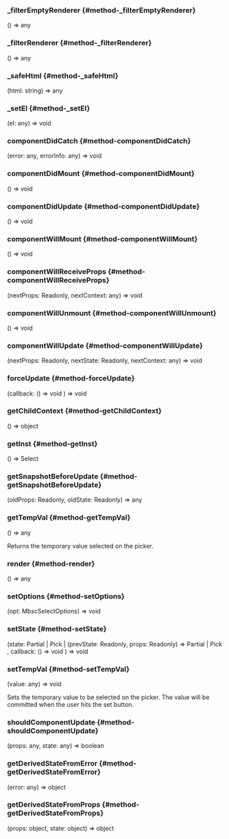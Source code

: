 ### _filterEmptyRenderer {#method-_filterEmptyRenderer}

() => any



### _filterRenderer {#method-_filterRenderer}

() => any



### _safeHtml {#method-_safeHtml}

(html: string) => any



### _setEl {#method-_setEl}

(el: any) => void



### componentDidCatch {#method-componentDidCatch}

(error: any, errorInfo: any) => void



### componentDidMount {#method-componentDidMount}

() => void



### componentDidUpdate {#method-componentDidUpdate}

() => void



### componentWillMount {#method-componentWillMount}

() => void



### componentWillReceiveProps {#method-componentWillReceiveProps}

(nextProps: Readonly, nextContext: any) => void



### componentWillUnmount {#method-componentWillUnmount}

() => void



### componentWillUpdate {#method-componentWillUpdate}

(nextProps: Readonly, nextState: Readonly, nextContext: any) => void



### forceUpdate {#method-forceUpdate}

(callback: () => void
) => void



### getChildContext {#method-getChildContext}

() => object



### getInst {#method-getInst}

() => Select



### getSnapshotBeforeUpdate {#method-getSnapshotBeforeUpdate}

(oldProps: Readonly, oldState: Readonly) => any



### getTempVal {#method-getTempVal}

() => any


Returns the temporary value selected on the picker.
### render {#method-render}

() => any



### setOptions {#method-setOptions}

(opt: MbscSelectOptions) => void



### setState {#method-setState}

(state: Partial &#124; Pick &#124; (prevState: Readonly, props: Readonly) => Partial &#124; Pick
, callback: () => void
) => void



### setTempVal {#method-setTempVal}

(value: any) => void


Sets the temporary value to be selected on the picker.
The value will be committed when the user hits the set button.
### shouldComponentUpdate {#method-shouldComponentUpdate}

(props: any, state: any) => boolean



### getDerivedStateFromError {#method-getDerivedStateFromError}

(error: any) => object



### getDerivedStateFromProps {#method-getDerivedStateFromProps}

(props: object, state: object) => object


